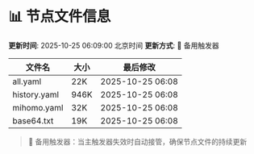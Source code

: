 # 📊 节点文件信息

**更新时间**: 2025-10-25 06:09:00 北京时间
**更新方式**: 🔄 备用触发器

| 文件名 | 大小 | 最后修改 |
|--------|------|----------|
| all.yaml | 22K | 2025-10-25 06:08 |
| history.yaml | 946K | 2025-10-25 06:08 |
| mihomo.yaml | 32K | 2025-10-25 06:08 |
| base64.txt | 19K | 2025-10-25 06:08 |

> 🔄 备用触发器：当主触发器失效时自动接管，确保节点文件的持续更新
